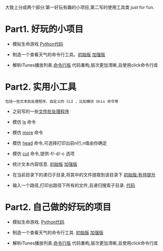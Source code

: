 大致上分成两个部分:第一好玩有趣的小项目,第二写的使用工具类 just for fun.

# Part1. 好玩的小项目  

* 模拟生命游戏 [Python代码](Project/life_game.py)

* 制造一个查看天气的命令行工具。[初始版](/Project/weather.py) [加强版](/Project/weather_strength.py)  

* 解析iTunes播放列表.[命令行版](/Tool/playlist/playlist.py) 代码重构,层次更加清晰,且使用click命令行库 

# Part2. 实用小工具  
    包括一些文本批处理程序、自定义的 CLI ，比如模仿 Unix 命令等  
* 之前写的一些[文件批处理程序](https://github.com/ZMbiubiubiu/python_files_prosessing_scripts)
* 模仿 [ls](/Tool/ls.py) 命令  

* 模仿 [more](/Tool/more.py) 命令  

* 模仿 [head](/Tool/head.py) 命令,可选择打印出前n行,n值由你确定  

* 模仿 [cut](/Tool/cut.py) 命令,提供-f/-d/-c 选项 

* 统计文本内容信息. [初始版](/Tool/stat_word_information.py) [加强版](/Tool/stat_word_enhanced.py)  

* 在当前目录下的递归子目录,将其中的文件提取到该目录下 [初始版:有待提升](/Tool/recursive_move_file.py)  

* 输入一个路径,打印出路径下所有的文件,且递归搜索子目录. [代码](/Tool/print_directory_content.py)  




# Part2. 自己做的好玩的项目  

* 模拟生命游戏. [Python代码](Project/life_game.py)

* 制造一个查看天气的命令行工具. [初始版](/Project/weather.py) [加强版](/Project/weather_strength.py)  

* 解析iTunes播放列表.[命令行版](/Tool/playlist/playlist.py) 代码重构,层次更加清晰,且使用click命令行库  

  



  
